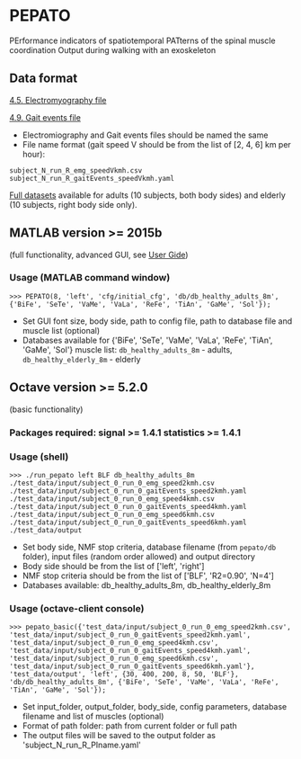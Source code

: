 # PEPATO
PErformance indicators of spatiotemporal PATterns of the spinal muscle coordination Output during walking with an exoskeleton


## Data format

[4.5. Electromyography file](https://github.com/aremazeilles/eurobench_documentation/blob/master/data_format.adoc#electromyography-file)

[4.9. Gait events file](https://github.com/aremazeilles/eurobench_documentation/blob/master/data_format.adoc#gait-events-file)

- Electromiography and Gait events files should be named the same
- File name format (gait speed V should be from the list of [2, 4, 6] km per hour):
```
subject_N_run_R_emg_speedVkmh.csv
subject_N_run_R_gaitEvents_speedVkmh.yaml
```
[Full datasets](https://yadi.sk/d/QMXiTgsKDC8-Zw) available for adults (10 subjects, both body sides) and elderly (10 subjects, right body side only).


## MATLAB version >= 2015b
(full functionality, advanced GUI, see [User Gide](PEPATO_Full_Version_User_Guide.pdf))
### Usage (MATLAB command window)

```term
>>> PEPATO(8, 'left', 'cfg/initial_cfg', 'db/db_healthy_adults_8m', {'BiFe', 'SeTe', 'VaMe', 'VaLa', 'ReFe', 'TiAn', 'GaMe', 'Sol'});
``` 
- Set GUI font size, body side, path to config file, path to database file and muscle list (optional)
- Databases available for {'BiFe', 'SeTe', 'VaMe', 'VaLa', 'ReFe', 'TiAn', 'GaMe', 'Sol'} muscle list: `db_healthy_adults_8m` - adults, `db_healthy_elderly_8m` - elderly


## Octave version >= 5.2.0
(basic functionality)
### Packages required: signal >= 1.4.1 statistics >= 1.4.1
### Usage (shell)

```term
>>> ./run_pepato left BLF db_healthy_adults_8m ./test_data/input/subject_0_run_0_emg_speed2kmh.csv ./test_data/input/subject_0_run_0_gaitEvents_speed2kmh.yaml ./test_data/input/subject_0_run_0_emg_speed4kmh.csv ./test_data/input/subject_0_run_0_gaitEvents_speed4kmh.yaml ./test_data/input/subject_0_run_0_emg_speed6kmh.csv ./test_data/input/subject_0_run_0_gaitEvents_speed6kmh.yaml ./test_data/output
``` 
- Set body side, NMF stop criteria, database filename (from `pepato/db` folder), input files (random order allowed) and output directory
- Body side should be from the list of ['left', 'right']
- NMF stop criteria should be from the list of ['BLF', 'R2=0.90', 'N=4']
- Databases available: db_healthy_adults_8m, db_healthy_elderly_8m

### Usage (octave-client console)

```term
>>> pepato_basic({'test_data/input/subject_0_run_0_emg_speed2kmh.csv', 'test_data/input/subject_0_run_0_gaitEvents_speed2kmh.yaml', 'test_data/input/subject_0_run_0_emg_speed4kmh.csv', 'test_data/input/subject_0_run_0_gaitEvents_speed4kmh.yaml', 'test_data/input/subject_0_run_0_emg_speed6kmh.csv', 'test_data/input/subject_0_run_0_gaitEvents_speed6kmh.yaml'}, 'test_data/output', 'left', {30, 400, 200, 8, 50, 'BLF'}, 'db/db_healthy_adults_8m', {'BiFe', 'SeTe', 'VaMe', 'VaLa', 'ReFe', 'TiAn', 'GaMe', 'Sol'});
``` 
- Set input_folder, output_folder, body_side, config parameters, database filename and list of muscles (optional)
- Format of path folder: path from current folder or full path
- The output files will be saved to the output folder as 'subject_N_run_R_PIname.yaml'
